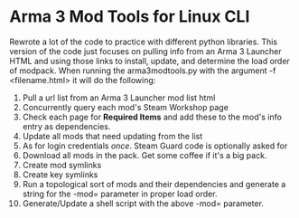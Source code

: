 # Arma 3 Mod Tools for Linux CLI

Rewrote a lot of the code to practice with different python libraries. This version of the code just focuses on pulling info from an Arma 3 Launcher HTML and using those links to install, update, and determine the load order of modpack. When running the arma3modtools.py with the argument -f <filename.html> it will do the following:
 
1. Pull a url list from an Arma 3 Launcher mod list html
2. Concurrently query each mod's Steam Workshop page
3. Check each page for **Required Items** and add these to the mod's info entry as dependencies.
4. Update all mods that need updating from the list
5. As for login credentials _once_. Steam Guard code is optionally asked for
6. Download all mods in the pack. Get some coffee if it's a big pack.
7. Create mod symlinks
8. Create key symlinks
9. Run a topological sort of mods and their dependencies and generate a string for the -mod= parameter in proper load order.
10. Generate/Update a shell script with the above -mod= parameter.
